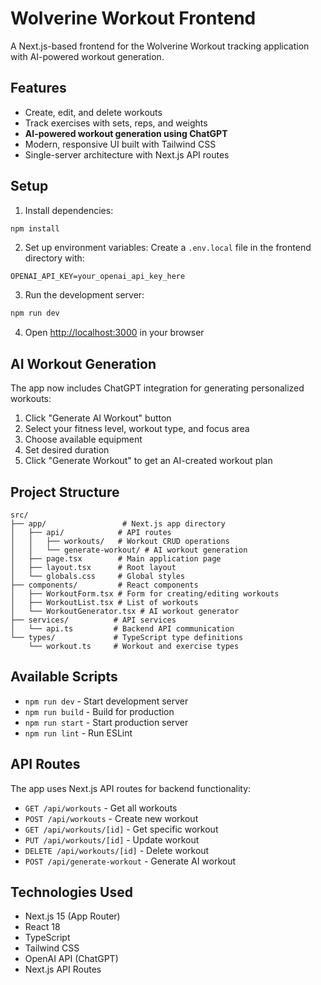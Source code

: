 # Wolverine Workout Frontend

A Next.js-based frontend for the Wolverine Workout tracking application with AI-powered workout generation.

## Features

- Create, edit, and delete workouts
- Track exercises with sets, reps, and weights
- **AI-powered workout generation using ChatGPT**
- Modern, responsive UI built with Tailwind CSS
- Single-server architecture with Next.js API routes

## Setup

1. Install dependencies:
```bash
npm install
```

2. Set up environment variables:
Create a `.env.local` file in the frontend directory with:
```
OPENAI_API_KEY=your_openai_api_key_here
```

3. Run the development server:
```bash
npm run dev
```

4. Open [http://localhost:3000](http://localhost:3000) in your browser

## AI Workout Generation

The app now includes ChatGPT integration for generating personalized workouts:

1. Click "Generate AI Workout" button
2. Select your fitness level, workout type, and focus area
3. Choose available equipment
4. Set desired duration
5. Click "Generate Workout" to get an AI-created workout plan

## Project Structure

```
src/
├── app/                 # Next.js app directory
│   ├── api/            # API routes
│   │   ├── workouts/   # Workout CRUD operations
│   │   └── generate-workout/ # AI workout generation
│   ├── page.tsx        # Main application page
│   ├── layout.tsx      # Root layout
│   └── globals.css     # Global styles
├── components/         # React components
│   ├── WorkoutForm.tsx # Form for creating/editing workouts
│   ├── WorkoutList.tsx # List of workouts
│   └── WorkoutGenerator.tsx # AI workout generator
├── services/          # API services
│   └── api.ts         # Backend API communication
└── types/             # TypeScript type definitions
    └── workout.ts     # Workout and exercise types
```

## Available Scripts

- `npm run dev` - Start development server
- `npm run build` - Build for production
- `npm run start` - Start production server
- `npm run lint` - Run ESLint

## API Routes

The app uses Next.js API routes for backend functionality:

- `GET /api/workouts` - Get all workouts
- `POST /api/workouts` - Create new workout
- `GET /api/workouts/[id]` - Get specific workout
- `PUT /api/workouts/[id]` - Update workout
- `DELETE /api/workouts/[id]` - Delete workout
- `POST /api/generate-workout` - Generate AI workout

## Technologies Used

- Next.js 15 (App Router)
- React 18
- TypeScript
- Tailwind CSS
- OpenAI API (ChatGPT)
- Next.js API Routes
